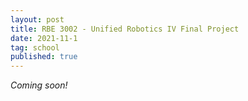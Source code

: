 ```yaml
---
layout: post
title: RBE 3002 - Unified Robotics IV Final Project
date: 2021-11-1
tag: school
published: true
---
```


*Coming soon!*